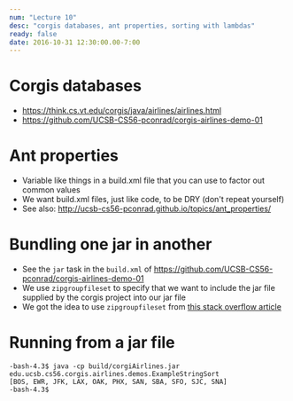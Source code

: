 ```yaml
---
num: "Lecture 10"
desc: "corgis databases, ant properties, sorting with lambdas"
ready: false
date: 2016-10-31 12:30:00.00-7:00
---
```



# Corgis databases

* <https://think.cs.vt.edu/corgis/java/airlines/airlines.html>
* <https://github.com/UCSB-CS56-pconrad/corgis-airlines-demo-01>

# Ant properties

* Variable like things in a build.xml file that you can use to factor out common values
* We want build.xml files, just like code, to be DRY (don't repeat yourself)
* See also: <http://ucsb-cs56-pconrad.github.io/topics/ant_properties/>

# Bundling one jar in another

* See the `jar` task in the `build.xml` of <https://github.com/UCSB-CS56-pconrad/corgis-airlines-demo-01>
* We use `zipgroupfileset` to specify that we want to include the jar file supplied by the corgis project into our jar file
* We got the idea to use `zipgroupfileset` from [this stack overflow article](http://stackoverflow.com/questions/3770071/including-external-jar-files-in-a-new-jar-file-build-with-ant)

# Running from a jar file

```
-bash-4.3$ java -cp build/corgiAirlines.jar edu.ucsb.cs56.corgis.airlines.demos.ExampleStringSort
[BOS, EWR, JFK, LAX, OAK, PHX, SAN, SBA, SFO, SJC, SNA]
-bash-4.3$
```
